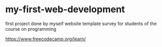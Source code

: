 # my-first-web-development

first project done by myself
website template
survey for students of the course on programming

https://www.freecodecamp.org/learn/
